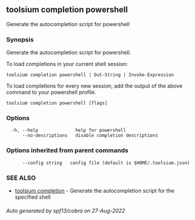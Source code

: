## toolsium completion powershell

Generate the autocompletion script for powershell

### Synopsis

Generate the autocompletion script for powershell.

To load completions in your current shell session:

	toolsium completion powershell | Out-String | Invoke-Expression

To load completions for every new session, add the output of the above command
to your powershell profile.


```
toolsium completion powershell [flags]
```

### Options

```
  -h, --help              help for powershell
      --no-descriptions   disable completion descriptions
```

### Options inherited from parent commands

```
      --config string   config file (default is $HOME/.toolsium.json)
```

### SEE ALSO

* [toolsium completion](toolsium_completion.md)	 - Generate the autocompletion script for the specified shell

###### Auto generated by spf13/cobra on 27-Aug-2022
